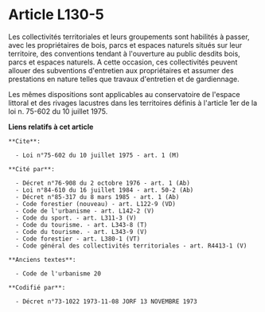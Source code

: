 # Article L130-5

Les collectivités territoriales et leurs groupements sont habilités à passer, avec les propriétaires de bois, parcs et
espaces naturels situés sur leur territoire, des conventions tendant à l'ouverture au public desdits bois, parcs et espaces
naturels. A cette occasion, ces collectivités peuvent allouer des subventions d'entretien aux propriétaires et assumer des
prestations en nature telles que travaux d'entretien et de gardiennage.

Les mêmes dispositions sont applicables au conservatoire de l'espace littoral et des rivages lacustres dans les territoires
définis à l'article 1er de la loi n. 75-602 du 10 juillet 1975.

**Liens relatifs à cet article**

	**Cite**:

	  - Loi n°75-602 du 10 juillet 1975 - art. 1 (M)

	**Cité par**:

	  - Décret n°76-908 du 2 octobre 1976 - art. 1 (Ab)
	  - Loi n°84-610 du 16 juillet 1984 - art. 50-2 (Ab)
	  - Décret n°85-317 du 8 mars 1985 - art. 1 (Ab)
	  - Code forestier (nouveau) - art. L122-9 (VD)
	  - Code de l'urbanisme - art. L142-2 (V)
	  - Code du sport. - art. L311-3 (V)
	  - Code du tourisme. - art. L343-8 (T)
	  - Code du tourisme. - art. L343-9 (V)
	  - Code forestier - art. L380-1 (VT)
	  - Code général des collectivités territoriales - art. R4413-1 (V)

	**Anciens textes**:

	  - Code de l'urbanisme 20

	**Codifié par**:

	  - Décret n°73-1022 1973-11-08 JORF 13 NOVEMBRE 1973
